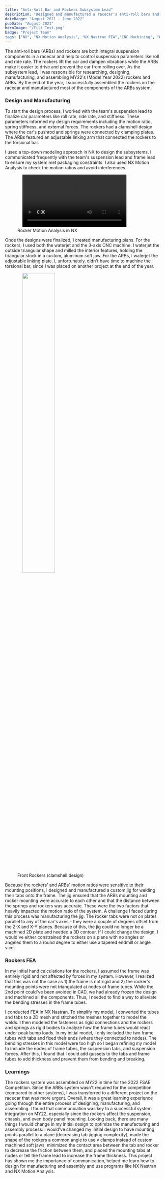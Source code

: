 ```yaml
---
title: "Anti-Roll Bar and Rockers Subsystem Lead"
description: "Designed and manufactured a racecar's anti-roll bars and rockers (parts of the suspension system)."
dateRange: "August 2021 - June 2022"
pubDate: "August 2021"
heroImage: "/Tilt Test.png"
badge: "Project Team"
tags: ["NX", "NX Motion Analysis", "NX Nastran FEA","CNC Machining", "Waterjet"]
---
```



The anti-roll bars (ARBs) and rockers are both integral suspension components in a racecar and help to control suspension parameters like roll and ride rate. The rockers lift the car and dampen vibrations while the ARBs make it easier to drive and prevent the car from rolling over. As the subsystem lead, I was responsible for researching, designing, manufacturing, and assembling MY22's (Model Year 2022) rockers and ARBs. By the end of the year, I successfully assembled the rockers on the racecar and manufactured most of the components of the ARBs system. 

<h3>Design and Manufacturing</h3>

To start the design process, I worked with the team's suspension lead to finalize car parameters like roll rate, ride rate, and stiffness. These parameters informed my design requirements including the motion ratio, spring stiffness, and external forces. The rockers had a clamshell design where the car's pushrod and springs were connected by clamping plates. The ARBs featured an adjustable linking arm that connected the rockers to the torsional bar.

I used a top-down modeling approach in NX to design the subsystems. I communicated frequently with the team's suspension lead and frame lead to ensure my system met packaging constraints. I also used NX Motion Analysis to check the motion ratios and avoid interferences.

<figure>
    <video src="/RockerMR.mp4" width="80%" autoplay mute loop></video>
    <figcaption>Rocker Motion Analysis in NX</figcaption>
</figure>

Once the designs were finalized, I created manufacturing plans. For the rockers, I used both the waterjet and the 3-axis CNC machine. I waterjet the outside triangular shape and milled the interior features, holding the triangular stock in a custom, aluminum soft jaw. For the ARBs, I waterjet the adjustable linking plate. I, unfortunately, didn't have time to machine the torsional bar, since I was placed on another project at the end of the year.

<figure>
    <img src="/FrontRockers.png" width="50%" />
    <figcaption>Front Rockers (clamshell design)</figcaption>
</figure>

Because the rockers' and ARBs' motion ratios were sensitive to their mounting positions, I designed and manufactured a custom jig for welding their tabs onto the frame. The jig ensured that the ARBs mounting and rocker mounting were accurate to each other and that the distance between the springs and rockers was accurate. These were the two factors that heavily impacted the motion ratio of the system. A challenge I faced during this process was manufacturing the jig. The rocker tabs were not on plates parallel to any of the car's axes - they were a couple of degrees offset from the Z-X and X-Y planes. Because of this, the jig could no longer be a machined 2D plate and needed a 3D contour. If I could change the design, I would've either constrained the rockers on a plane with no angles or angeled them to a round degree to either use a tapered endmill or angle vice.

<h3>Rockers FEA</h3>

In my initial hand calculations for the rockers, I assumed the frame was entirely rigid and not affected by forces in my system. However, I realized that this was not the case as 1) the frame is not rigid and 2) the rocker's mounting points were not triangulated at nodes of frame tubes. While the 2nd point could've been avoided in CAD, we had already frozen the design and machined all the components. Thus, I needed to find a way to alleviate the bending stresses in the frame tubes.

I conducted FEA in NX Nastran. To simplify my model, I converted the tubes and tabs to a 2D mesh and stitched the meshes together to model the welds. I then modeled the fasteners as rigid connections and the rockers and springs as rigid bodies to analyze how the frame tubes would react under peak bump loads. In my initial model, I only included the two frame tubes with tabs and fixed their ends (where they connected to nodes). The bending stresses in this model were too high so I began refining my model to include the nodes of frame tubes, the suspension tabs, and suspension forces. After this, I found that I could add gussets to the tabs and frame tubes to add thickness and prevent them from bending and breaking.

<h3>Learnings</h3>

The rockers system was assembled on MY22 in time for the 2022 FSAE Competition. Since the ARBs system wasn't required for the competition (compared to other systems), I was transferred to a different project on the racecar that was more urgent. Overall, it was a great learning experience going through the entire process of designing, manufacturing, and assembling. I found that communication was key to a successful system integration on MY22, especially since the rockers affect the suspension, chassis, and even body panel mounting. Looking back, there are many things I would change in my initial design to optimize the manufacturing and assembly process. I would've changed my initial design to have mounting points parallel to a plane (decreasing tab jigging complexity), made the shape of the rockers a common angle to use v clamps instead of custom machined soft jaws, minimized the contact area between the tab and rocker to decrease the friction between them, and placed the mounting tabs at nodes or tell the frame lead to increase the frame thickness. This project has shown me the importance of communication, helped me learn how to design for manufacturing and assembly and use programs like NX Nastran and NX Motion Analysis.